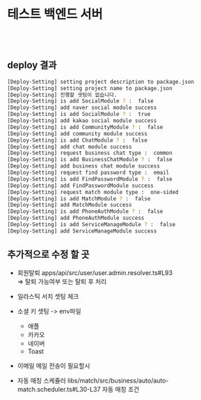 
# 테스트 백엔드 서버
<br />
<br />

## deploy 결과
``` bash
[Deploy-Setting] setting project description to package.json 
[Deploy-Setting] setting project name to package.json 
[Deploy-Setting] 진행할 셋팅이 없습니다. 
[Deploy-Setting] is add SocialModule ? :  false
[Deploy-Setting] add naver social module success 
[Deploy-Setting] is add SocialModule ? :  true
[Deploy-Setting] add kakao social module success 
[Deploy-Setting] is add CommunityModule ? :  false
[Deploy-Setting] add community module success 
[Deploy-Setting] is add ChatModule ? :  false
[Deploy-Setting] add chat module success 
[Deploy-Setting] request business chat type :  common
[Deploy-Setting] is add BusinessChatModule ? :  false
[Deploy-Setting] add business chat module success 
[Deploy-Setting] request find password type :  email
[Deploy-Setting] is add FindPasswordModule ? :  false
[Deploy-Setting] add FindPasswordModule success 
[Deploy-Setting] request match module type :  one-sided
[Deploy-Setting] is add MatchModule ? :  false
[Deploy-Setting] add MatchModule success 
[Deploy-Setting] is add PhoneAuthModule ? :  false
[Deploy-Setting] add PhoneAuthModule success 
[Deploy-Setting] is add ServiceManageModule ? :  false
[Deploy-Setting] add ServiceManageModule success 
```
## 추가적으로 수정 할 곳
- 회원탈퇴
apps/api/src/user/user.admin.resolver.ts#L93  
=> 탈퇴 가능여부 또는 탈퇴 후 처리
- 일라스틱 서치 셋팅 체크
- 소셜 키 셋팅 -> env파일
    - 애플
    - 카카오
    - 네이버
    - Toast
- 이메일
메일 전송이 필요할시      

- 자동 매칭 스케쥴러
libs/match/src/business/auto/auto-match.scheduler.ts#L30-L37
자동 매칭 조건
